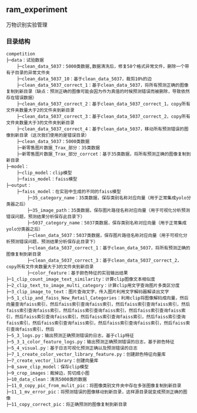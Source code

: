 ## ram_experiment
万物识别实验管理


### 目录结构

    competition
    ├─data：试验数据
        ├─clean_data_5037：5000类数据,数据清洗后，修复58个格式异常文件，删除一个带有子目录的异常文件夹
        ├─clean_data_5037_10：基于clean_data_5037，裁剪10%的边
        ├─clean_data_5037_correct_1：基于clean_data_5037，将所有预测正确的图像复制到新目录（缺点：预测正确的图像可能会因为作为真值的时候预测错误而被删除，导致依然存在错误数据）
        ├─clean_data_5037_correct_2：基于clean_data_5037_correct_1，copy所有文件夹数量大于2的文件夹到新目录
        ├─clean_data_5037_correct_3：基于clean_data_5037_correct_2，copy所有文件夹数量大于3的文件夹到新目录
        ├─clean_data_5037_correct_4：基于clean_data_5037，移动所有预测错误的图像到新目录（这次我们使用的是错误目录）
        ├─clean_data_5037：5000类数据
        ├─新零售图片数据_Trax_部分：35类数据
        ├─新零售图片数据_Trax_部分_corrcet：基于35类数据，将所有预测正确的图像复制到新目录
    ├─model：
        ├─clip_model：clip模型
        ├─faiss_model：faiss模型
    ├─output：
        ├─faiss_model：在实验中生成的不同的faiss模型
            ├─35_category_name：35类数据，保存类别名称对应向量（用于正常集成yolo分类器之后）
            ├─35_image_path：35类数据，保存图片路径名称对应向量（用于可视化分析预测错误问题，预测结果分析保存此目录下）
            ├─5037_category_name：5037类数据，保存类别名称对应向量（用于正常集成yolo分类器之后）
            ├─clean_data_5037：5037类数据，保存图片路径名称对应向量（用于可视化分析预测错误问题，预测结果分析保存此目录下）
            ├─clean_data_5037_correct_1：基于clean_data_5037，将所有预测正确的图像复制到新目录
            ├─clean_data_5037_correct_3：基于clean_data_5037_correct_2，copy所有文件夹数量大于3的文件夹到新目录
            ├─color_feature：基于颜色特征的实验输出结果
    ├─1_clip_count_image_text_similarity：计算clip图像文本相似度
    ├─2_clip_text_to_image_multi_category：计算clip用文字查询图片多类区分度
    ├─3_clip_image_to_text：图片查询文字，传入图片利用文字解码器解读出文字
    ├─5_1_clip_and_faiss_New_Retail_Categories：利用clip将图像解码成向量，然后向量查询faiss索引，然后faiss索引查询faiss索引，然后faiss索引查询faiss索引，然后faiss索引查询faiss索引，然后faiss索引查询faiss索引，然后faiss索引查询faiss索引，然后faiss索引查询faiss索引，然后faiss索引查询faiss索引，然后faiss索引查询faiss索引，然后faiss索引查询faiss索引，然后faiss索引查询faiss索引，然后faiss索引查询faiss索引，然后
    ├─5_3_logs.py：输出预测正确预测错误的日志，基于clip特征
    ├─5_3_1_color_feature_logs.py：输出预测正确预测错误的日志，基于颜色特征
    ├─5_4_visual.py：基于日志可视化预测正确以及预测错误的日志
    ├─7_1_create_color_vector_library_feature.py：创建颜色特征向量库
    ├─7_create_vector_library：创建向量库
    ├─8_save_clip_model：保存clip模型
    ├─9_crop_images：裁掉边，剪切成小图
    ├─10_data_clean：清洗5000类的数据
    ├─11_0_copy_pic_from_mulit_pic：将图像类别文件夹中存在多张图像复制到新目录
    ├─11_1_mv_error_pic：将预测错误的图像移动到新目录，这样源目录就变成预测正确的图像
    ├─11_copy_correct_pic：将正确预测的图像复制到新目录
    
